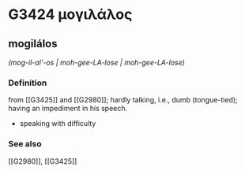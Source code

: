 # G3424 μογιλάλος

## mogilálos

_(mog-il-al'-os | moh-gee-LA-lose | moh-gee-LA-lose)_

### Definition

from [[G3425]] and [[G2980]]; hardly talking, i.e., dumb (tongue-tied); having an impediment in his speech.

- speaking with difficulty

### See also

[[G2980]], [[G3425]]

